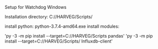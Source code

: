 Setup for Watchdog Windows

Installation directory: C://HARVEG/Scripts/

install python:
python-3.7.4-amd64.exe
install modules:

'py -3 -m pip install --target=C://HARVEG/Scripts pandas'
'py -3 -m pip install --target=C://HARVEG/Scripts/ Influxdb-client'
